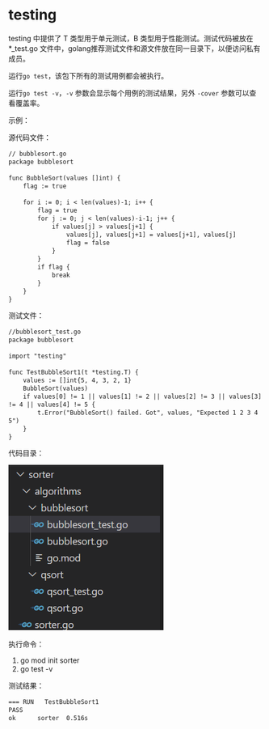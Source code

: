 # testing

testing 中提供了 T 类型⽤于单元测试，B 类型⽤于性能测试。测试代码被放在 *_test.go ⽂件中，golang推荐测试文件和源文件放在同一目录下，以便访问私有成员。

运行`go test`，该包下所有的测试用例都会被执行。

运行`go test -v`，`-v` 参数会显示每个用例的测试结果，另外 `-cover` 参数可以查看覆盖率。

示例：

源代码文件：

    // bubblesort.go
    package bubblesort

    func BubbleSort(values []int) {
        flag := true

        for i := 0; i < len(values)-1; i++ {
            flag = true
            for j := 0; j < len(values)-i-1; j++ {
                if values[j] > values[j+1] {
                    values[j], values[j+1] = values[j+1], values[j]
                    flag = false
                }
            }
            if flag {
                break
            }
        }
    }

测试文件：

    //bubblesort_test.go
    package bubblesort

    import "testing"

    func TestBubbleSort1(t *testing.T) {
        values := []int{5, 4, 3, 2, 1}
        BubbleSort(values)
        if values[0] != 1 || values[1] != 2 || values[2] != 3 || values[3] != 4 || values[4] != 5 {
            t.Error("BubbleSort() failed. Got", values, "Expected 1 2 3 4 5")
        }
    }

代码目录：

![](./pic/testing1.png)

执行命令：

1. go mod init sorter
2. go test -v

测试结果：

    === RUN   TestBubbleSort1
    PASS
    ok      sorter  0.516s